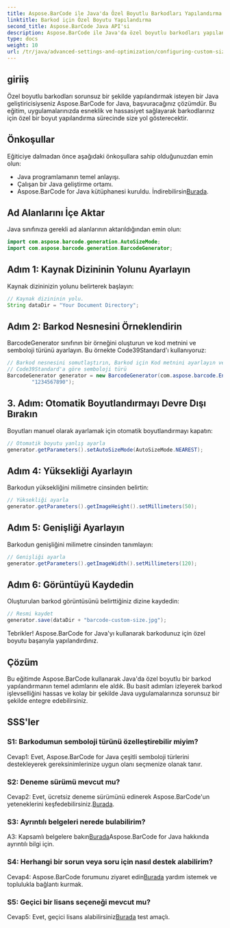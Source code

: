 ```yaml
---
title: Aspose.BarCode ile Java'da Özel Boyutlu Barkodları Yapılandırma
linktitle: Barkod için Özel Boyutu Yapılandırma
second_title: Aspose.BarCode Java API'si
description: Aspose.BarCode ile Java'da özel boyutlu barkodları yapılandırmanın kolaylığını keşfedin. Hassas yapılandırma için adım adım eğitimimizi izleyin.
type: docs
weight: 10
url: /tr/java/advanced-settings-and-optimization/configuring-custom-size-barcode/
---
```

## giriiş

Özel boyutlu barkodları sorunsuz bir şekilde yapılandırmak isteyen bir Java geliştiricisiyseniz Aspose.BarCode for Java, başvuracağınız çözümdür. Bu eğitim, uygulamalarınızda esneklik ve hassasiyet sağlayarak barkodlarınız için özel bir boyut yapılandırma sürecinde size yol gösterecektir.

## Önkoşullar

Eğiticiye dalmadan önce aşağıdaki önkoşullara sahip olduğunuzdan emin olun:

- Java programlamanın temel anlayışı.
- Çalışan bir Java geliştirme ortamı.
-  Aspose.BarCode for Java kütüphanesi kuruldu. İndirebilirsin[Burada](https://releases.aspose.com/barcode/java/).

## Ad Alanlarını İçe Aktar

Java sınıfınıza gerekli ad alanlarının aktarıldığından emin olun:

```java
import com.aspose.barcode.generation.AutoSizeMode;
import com.aspose.barcode.generation.BarcodeGenerator;

```

## Adım 1: Kaynak Dizininin Yolunu Ayarlayın

Kaynak dizininizin yolunu belirterek başlayın:

```java
// Kaynak dizininin yolu.
String dataDir = "Your Document Directory";
```

## Adım 2: Barkod Nesnesini Örneklendirin

BarcodeGenerator sınıfının bir örneğini oluşturun ve kod metnini ve semboloji türünü ayarlayın. Bu örnekte Code39Standard'ı kullanıyoruz:

```java
// Barkod nesnesini somutlaştırın, Barkod için Kod metnini ayarlayın ve
// Code39Standard'a göre semboloji türü
BarcodeGenerator generator = new BarcodeGenerator(com.aspose.barcode.EncodeTypes.CODE_39_STANDARD,
		"1234567890");
```

## 3. Adım: Otomatik Boyutlandırmayı Devre Dışı Bırakın

Boyutları manuel olarak ayarlamak için otomatik boyutlandırmayı kapatın:

```java
// Otomatik boyutu yanlış ayarla
generator.getParameters().setAutoSizeMode(AutoSizeMode.NEAREST);
```

## Adım 4: Yüksekliği Ayarlayın

Barkodun yüksekliğini milimetre cinsinden belirtin:

```java
// Yüksekliği ayarla
generator.getParameters().getImageHeight().setMillimeters(50);
```

## Adım 5: Genişliği Ayarlayın

Barkodun genişliğini milimetre cinsinden tanımlayın:

```java
// Genişliği ayarla
generator.getParameters().getImageWidth().setMillimeters(120);
```

## Adım 6: Görüntüyü Kaydedin

Oluşturulan barkod görüntüsünü belirttiğiniz dizine kaydedin:

```java
// Resmi kaydet
generator.save(dataDir + "barcode-custom-size.jpg");
```

Tebrikler! Aspose.BarCode for Java'yı kullanarak barkodunuz için özel boyutu başarıyla yapılandırdınız.

## Çözüm

Bu eğitimde Aspose.BarCode kullanarak Java'da özel boyutlu bir barkod yapılandırmanın temel adımlarını ele aldık. Bu basit adımları izleyerek barkod işlevselliğini hassas ve kolay bir şekilde Java uygulamalarınıza sorunsuz bir şekilde entegre edebilirsiniz.

## SSS'ler

### S1: Barkodumun semboloji türünü özelleştirebilir miyim?

Cevap1: Evet, Aspose.BarCode for Java çeşitli semboloji türlerini destekleyerek gereksinimlerinize uygun olanı seçmenize olanak tanır.

### S2: Deneme sürümü mevcut mu?

 Cevap2: Evet, ücretsiz deneme sürümünü edinerek Aspose.BarCode'un yeteneklerini keşfedebilirsiniz.[Burada](https://releases.aspose.com/).

### S3: Ayrıntılı belgeleri nerede bulabilirim?

 A3: Kapsamlı belgelere bakın[Burada](https://reference.aspose.com/barcode/java/)Aspose.BarCode for Java hakkında ayrıntılı bilgi için.

### S4: Herhangi bir sorun veya soru için nasıl destek alabilirim?

 Cevap4: Aspose.BarCode forumunu ziyaret edin[Burada](https://forum.aspose.com/c/barcode/13) yardım istemek ve toplulukla bağlantı kurmak.

### S5: Geçici bir lisans seçeneği mevcut mu?

 Cevap5: Evet, geçici lisans alabilirsiniz[Burada](https://purchase.aspose.com/temporary-license/) test amaçlı.